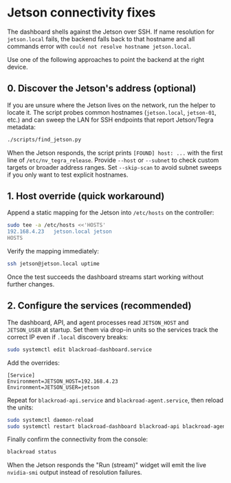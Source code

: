 # Jetson connectivity fixes

The dashboard shells against the Jetson over SSH. If name resolution for
`jetson.local` fails, the backend falls back to that hostname and all commands
error with `could not resolve hostname jetson.local`.

Use one of the following approaches to point the backend at the right device.

## 0. Discover the Jetson's address (optional)

If you are unsure where the Jetson lives on the network, run the helper to
locate it. The script probes common hostnames (`jetson.local`, `jetson-01`,
etc.) and can sweep the LAN for SSH endpoints that report Jetson/Tegra
metadata:

```sh
./scripts/find_jetson.py
```

When the Jetson responds, the script prints `[FOUND] host: ...` with the first
line of `/etc/nv_tegra_release`. Provide `--host` or `--subnet` to check custom
targets or broader address ranges. Set `--skip-scan` to avoid subnet sweeps if
you only want to test explicit hostnames.

## 1. Host override (quick workaround)

Append a static mapping for the Jetson into `/etc/hosts` on the controller:

```sh
sudo tee -a /etc/hosts <<'HOSTS'
192.168.4.23   jetson.local jetson
HOSTS
```

Verify the mapping immediately:

```sh
ssh jetson@jetson.local uptime
```

Once the test succeeds the dashboard streams start working without further
changes.

## 2. Configure the services (recommended)

The dashboard, API, and agent processes read `JETSON_HOST` and `JETSON_USER` at
startup. Set them via drop-in units so the services track the correct IP even if
`.local` discovery breaks:

```sh
sudo systemctl edit blackroad-dashboard.service
```

Add the overrides:

```
[Service]
Environment=JETSON_HOST=192.168.4.23
Environment=JETSON_USER=jetson
```

Repeat for `blackroad-api.service` and `blackroad-agent.service`, then reload the
units:

```sh
sudo systemctl daemon-reload
sudo systemctl restart blackroad-dashboard blackroad-api blackroad-agent
```

Finally confirm the connectivity from the console:

```sh
blackroad status
```

When the Jetson responds the "Run (stream)" widget will emit the live
`nvidia-smi` output instead of resolution failures.
